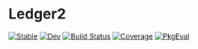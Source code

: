 # Ledger2

[![Stable](https://img.shields.io/badge/docs-stable-blue.svg)](https://alecloudenback.github.io/Ledger2.jl/stable/)
[![Dev](https://img.shields.io/badge/docs-dev-blue.svg)](https://alecloudenback.github.io/Ledger2.jl/dev/)
[![Build Status](https://github.com/alecloudenback/Ledger2.jl/actions/workflows/CI.yml/badge.svg?branch=main)](https://github.com/alecloudenback/Ledger2.jl/actions/workflows/CI.yml?query=branch%3Amain)
[![Coverage](https://codecov.io/gh/alecloudenback/Ledger2.jl/branch/main/graph/badge.svg)](https://codecov.io/gh/alecloudenback/Ledger2.jl)
[![PkgEval](https://JuliaCI.github.io/NanosoldierReports/pkgeval_badges/L/Ledger2.svg)](https://JuliaCI.github.io/NanosoldierReports/pkgeval_badges/report.html)
